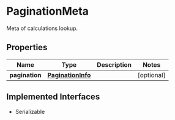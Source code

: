 

# PaginationMeta

Meta of calculations lookup.

## Properties

Name | Type | Description | Notes
------------ | ------------- | ------------- | -------------
**pagination** | [**PaginationInfo**](PaginationInfo.md) |  |  [optional]


## Implemented Interfaces

* Serializable


